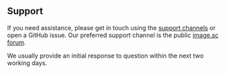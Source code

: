 ## Support

If you need assistance, please get in touch using the [support
channels](https://www.openmicroscopy.org/support/) or open a GitHub
issue. Our preferred support channel is the public
[image.sc forum](https://forum.image.sc/).

We usually provide an initial response to question within the next two working 
days.
